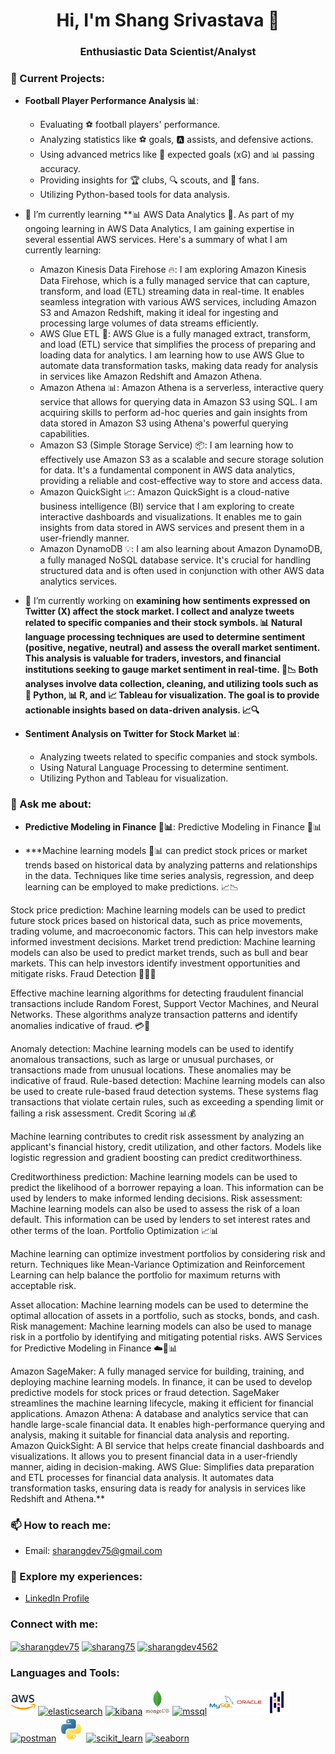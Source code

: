 <h1 align="center">Hi, I'm Shang Srivastava 👋</h1>
<h3 align="center">Enthusiastic Data Scientist/Analyst</h3>

### 🔭 Current Projects:
- **Football Player Performance Analysis 📊**:
  - Evaluating ⚽ football players' performance.
  - Analyzing statistics like ⚽ goals, 🅰️ assists, and defensive actions.
  - Using advanced metrics like 🎯 expected goals (xG) and 📊 passing accuracy.
  - Providing insights for 🏆 clubs, 🔍 scouts, and 👥 fans.
  - Utilizing Python-based tools for data analysis.

- 🌱 I’m currently learning **📊 AWS Data Analytics 🚀. As part of my ongoing learning in AWS Data Analytics, I am gaining expertise in several essential AWS services. Here's a summary of what I am currently learning:
  - Amazon Kinesis Data Firehose 🔥: I am exploring Amazon Kinesis Data Firehose, which is a fully managed service that can capture, transform, and load (ETL) streaming data in real-time. It enables seamless integration with various AWS services, including Amazon S3 and Amazon Redshift, making it ideal for ingesting and processing large volumes of data streams efficiently.
  - AWS Glue ETL 🧩: AWS Glue is a fully managed extract, transform, and load (ETL) service that simplifies the process of preparing and loading data for analytics. I am learning how to use AWS Glue to automate data transformation tasks, making data ready for analysis in services like Amazon Redshift and Amazon Athena.
  - Amazon Athena 📊: Amazon Athena is a serverless, interactive query service that allows for querying data in Amazon S3 using SQL. I am acquiring skills to perform ad-hoc queries and gain insights from data stored in Amazon S3 using Athena's powerful querying capabilities.
  - Amazon S3 (Simple Storage Service) 📦: I am learning how to effectively use Amazon S3 as a scalable and secure storage solution for data. It's a fundamental component in AWS data analytics, providing a reliable and cost-effective way to store and access data.
  - Amazon QuickSight 📈: Amazon QuickSight is a cloud-native business intelligence (BI) service that I am exploring to create interactive dashboards and visualizations. It enables me to gain insights from data stored in AWS services and present them in a user-friendly manner.
  - Amazon DynamoDB 💡: I am also learning about Amazon DynamoDB, a fully managed NoSQL database service. It's crucial for handling structured data and is often used in conjunction with other AWS data analytics services.

- 🔭 I’m currently working on **examining how sentiments expressed on Twitter (X) affect the stock market. I collect and analyze tweets related to specific companies and their stock symbols. 📊 Natural language processing techniques are used to determine sentiment (positive, negative, neutral) and assess the overall market sentiment. This analysis is valuable for traders, investors, and financial institutions seeking to gauge market sentiment in real-time. 💼📉 Both analyses involve data collection, cleaning, and utilizing tools such as 🐍 Python, 📊 R, and 📈 Tableau for visualization. The goal is to provide actionable insights based on data-driven analysis. 📈🔍**

- **Sentiment Analysis on Twitter for Stock Market 📊**:
  - Analyzing tweets related to specific companies and stock symbols.
  - Using Natural Language Processing to determine sentiment.
  - Utilizing Python and Tableau for visualization.

### 💬 Ask me about:
- **Predictive Modeling in Finance 🤖📊**: Predictive Modeling in Finance 🤖📊

- ***Machine learning models 🤖📊 can predict stock prices or market trends based on historical data by analyzing patterns and relationships in the data. Techniques like time series analysis, regression, and deep learning can be employed to make predictions. 📈📉

Stock price prediction: Machine learning models can be used to predict future stock prices based on historical data, such as price movements, trading volume, and macroeconomic factors. This can help investors make informed investment decisions.
Market trend prediction: Machine learning models can also be used to predict market trends, such as bull and bear markets. This can help investors identify investment opportunities and mitigate risks.
Fraud Detection 🧐🕵️‍♂️

Effective machine learning algorithms for detecting fraudulent financial transactions include Random Forest, Support Vector Machines, and Neural Networks. These algorithms analyze transaction patterns and identify anomalies indicative of fraud. 💳🚫

Anomaly detection: Machine learning models can be used to identify anomalous transactions, such as large or unusual purchases, or transactions made from unusual locations. These anomalies may be indicative of fraud.
Rule-based detection: Machine learning models can also be used to create rule-based fraud detection systems. These systems flag transactions that violate certain rules, such as exceeding a spending limit or failing a risk assessment.
Credit Scoring 📊💰

Machine learning contributes to credit risk assessment by analyzing an applicant's financial history, credit utilization, and other factors. Models like logistic regression and gradient boosting can predict creditworthiness.

Creditworthiness prediction: Machine learning models can be used to predict the likelihood of a borrower repaying a loan. This information can be used by lenders to make informed lending decisions.
Risk assessment: Machine learning models can also be used to assess the risk of a loan default. This information can be used by lenders to set interest rates and other terms of the loan.
Portfolio Optimization 📈📊

Machine learning can optimize investment portfolios by considering risk and return. Techniques like Mean-Variance Optimization and Reinforcement Learning can help balance the portfolio for maximum returns with acceptable risk.

Asset allocation: Machine learning models can be used to determine the optimal allocation of assets in a portfolio, such as stocks, bonds, and cash.
Risk management: Machine learning models can also be used to manage risk in a portfolio by identifying and mitigating potential risks.
AWS Services for Predictive Modeling in Finance ☁️🤖📊

Amazon SageMaker: A fully managed service for building, training, and deploying machine learning models. In finance, it can be used to develop predictive models for stock prices or fraud detection. SageMaker streamlines the machine learning lifecycle, making it efficient for financial applications.
Amazon Athena: A database and analytics service that can handle large-scale financial data. It enables high-performance querying and analysis, making it suitable for financial data analysis and reporting.
Amazon QuickSight: A BI service that helps create financial dashboards and visualizations. It allows you to present financial data in a user-friendly manner, aiding in decision-making.
AWS Glue: Simplifies data preparation and ETL processes for financial data analysis. It automates data transformation tasks, ensuring data is ready for analysis in services like Redshift and Athena.**
  
### 📫 How to reach me:
- Email: [sharangdev75@gmail.com](mailto:sharangdev75@gmail.com)

### 📄 Explore my experiences:
- [LinkedIn Profile](https://linkedin.com/in/sharang75)

### Connect with me:
<a href="https://twitter.com/sharangdev75" target="blank"><img align="center" src="https://raw.githubusercontent.com/rahuldkjain/github-profile-readme-generator/master/src/images/icons/Social/twitter.svg" alt="sharangdev75" height="30" width="40" /></a>
<a href="https://linkedin.com/in/sharang75" target="blank"><img align="center" src="https://raw.githubusercontent.com/rahuldkjain/github-profile-readme-generator/master/src/images/icons/Social/linked-in-alt.svg" alt="sharang75" height="30" width="40" /></a>
<a href="https://www.youtube.com/c/sharangdev4562" target="blank"><img align="center" src="https://raw.githubusercontent.com/rahuldkjain/github-profile-readme-generator/master/src/images/icons/Social/youtube.svg" alt="sharangdev4562" height="30" width="40" /></a>

### Languages and Tools:
<a href="https://aws.amazon.com" target="_blank" rel="noreferrer"><img src="https://raw.githubusercontent.com/devicons/devicon/master/icons/amazonwebservices/amazonwebservices-original-wordmark.svg" alt="aws" width="40" height="40"/></a>
<a href="https://www.elastic.co" target="_blank" rel="noreferrer"><img src="https://www.vectorlogo.zone/logos/elastic/elastic-icon.svg" alt="elasticsearch" width="40" height="40"/></a>
<a href="https://www.elastic.co/kibana" target="_blank" rel="noreferrer"><img src="https://www.vectorlogo.zone/logos/elasticco_kibana/elasticco_kibana-icon.svg" alt="kibana" width="40" height="40"/></a>
<a href="https://www.mongodb.com/" target="_blank" rel="noreferrer"><img src="https://raw.githubusercontent.com/devicons/devicon/master/icons/mongodb/mongodb-original-wordmark.svg" alt="mongodb" width="40" height="40"/></a>
<a href="https://www.microsoft.com/en-us/sql-server" target="_blank" rel="noreferrer"><img src="https://www.svgrepo.com/show/303229/microsoft-sql-server-logo.svg" alt="mssql" width="40" height="40"/></a>
<a href="https://www.mysql.com/" target="_blank" rel="noreferrer"><img src="https://raw.githubusercontent.com/devicons/devicon/master/icons/mysql/mysql-original-wordmark.svg" alt="mysql" width="40" height="40"/></a>
<a href="https://www.oracle.com/" target="_blank" rel="noreferrer"><img src="https://raw.githubusercontent.com/devicons/devicon/master/icons/oracle/oracle-original.svg" alt="oracle" width="40" height="40"/></a>
<a href="https://pandas.pydata.org/" target="_blank" rel="noreferrer"><img src="https://raw.githubusercontent.com/devicons/devicon/2ae2a900d2f041da66e950e4d48052658d850630/icons/pandas/pandas-original.svg" alt="pandas" width="40" height="40"/></a>
<a href="https://postman.com" target="_blank" rel="noreferrer"><img src="https://www.vectorlogo.zone/logos/getpostman/getpostman-icon.svg" alt="postman" width="40" height="40"/></a>
<a href="https://www.python.org" target="_blank" rel="noreferrer"><img src="https://raw.githubusercontent.com/devicons/devicon/master/icons/python/python-original.svg" alt="python" width="40" height="40"/></a>
<a href="https://scikit-learn.org/" target="_blank" rel="noreferrer"><img src="https://upload.wikimedia.org/wikipedia/commons/0/05/Scikit_learn_logo_small.svg" alt="scikit_learn" width="40" height="40"/></a>
<a href="https://seaborn.pydata.org/" target="_blank" rel="noreferrer"><img src="https://seaborn.pydata.org/_images/logo-mark-lightbg.svg" alt="seaborn" width="40" height="40"/></a>
